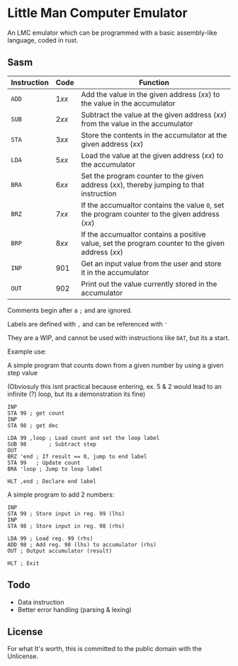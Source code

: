 # Little Man Computer Emulator

An LMC emulator which can be programmed with a basic assembly-like language, coded in rust.

## Sasm

| Instruction | Code | Function |
| --- | --- | --- |
| `ADD` | 1*xx* | Add the value in the given address (*xx*) to the value in the accumulator |
| `SUB` | 2*xx* | Subtract the value at the given address (*xx*) from the value in the accumulator |
| `STA` | 3*xx* | Store the contents in the accumulator at the given address (*xx*) |
| `LDA` | 5*xx* | Load the value at the given address (*xx*) to the accumulator |
| `BRA` | 6*xx* | Set the program counter to the given address (*xx*), thereby jumping to that instruction |
| `BRZ` | 7*xx* | If the accumualtor contains the value `0`, set the program counter to the given address (*xx*) |
| `BRP` | 8*xx* | If the accumualtor contains a positive value, set the program counter to the given address (*xx*) |
| `INP` | 901 | Get an input value from the user and store it in the accumulator |
| `OUT` | 902 | Print out the value currently stored in the accumulator |

Comments begin after a `;` and are ignored.

Labels are defined with `,` and can be referenced with `'`

They are a WIP, and cannot be used with instructions like `DAT`, but its a start.

Example use:

A simple program that counts down from a given number by using a given step value

(Obviosuly this isnt practical because entering, ex. 5 & 2 would lead to an infinite (?) loop, but its a demonstration its fine)

```sasm
INP
STA 99 ; get count
INP
STA 98 ; get dec

LDA 99 ,loop ; Load count and set the loop label
SUB 98       ; Subtract step
OUT
BRZ 'end ; If result == 0, jump to end label
STA 99   ; Update count
BRA 'loop ; Jump to loop label

HLT ,end ; Declare end label
```

A simple program to add 2 numbers:

```sasm
INP
STA 99 ; Store input in reg. 99 (lhs)
INP
STA 98 ; Store input in reg. 98 (rhs)

LDA 99 ; Load reg. 99 (rhs)
ADD 98 ; Add reg. 98 (lhs) to accumulator (rhs)
OUT ; Output accumulator (result)

HLT ; Exit
```

## Todo

- Data instruction
- Better error handling (parsing & lexing)

## License

For what It's worth, this is committed to the public domain with the Unlicense.
